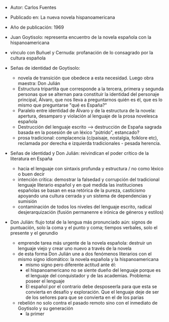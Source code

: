 - Autor: Carlos Fuentes 
- Publicado en: La nueva novela hispanoamericana
- Año de publicación: 1969

- Juan Goytisolo: representa encuentro de la novela española con la hispanoamericana
- vínculo con Buñuel y Cernuda: profanación de lo consagrado por la cultura española 
- Señas de identidad de Goytisolo: 
	- novela de transición que obedece a esta necesidad. Luego obra maestra: Don Julián
	- Estructura tripartita que corresponde a la tercera, primera y segunda personas que se alternan para constituir la identidad del personaje principal, Álvaro, que nos lleva a preguntarnos quién es él, que es lo mismo que preguntarse "qué es España?"
	- Paralelo entre identidad de Álvaro y de la estructura de la novela: apertura, desamparo y violación al lenguaje de la prosa novelesca española
	- Destrucción del lenguaje escrito --> destrucción de España sagrada basada en la posesión de un léxico "pútrido", estancado?
	- prosa tradicional: complacencia (c/paisaje, nostalgia, folklore etc), reclamada por derecha e izquierda tradicionales - pesada herencia.
- Señas de identidad y Don Julián: reivindican el poder crítico de la literatura en España
	- hacia el lenguaje con sintaxis profunda y estructura / no como léxico o buen decir
	- intención crítica: demostrar la falsedad y corrupción del tradicional lenguaje literario español y en qué medida las instituciones españolas se basan en esa retórica de la pureza, casticismo apoyando una cultura cerrada y un sistema de dependencias y sumisión
	- contaminación de todos los niveles del lenguaje escrito, radical desjerarquización (fusión permanenre e irónica de géneros y estilos)
- Don Julián: flujo total de la lengua más pronunciado aún: signos de puntuación, solo la coma y el punto y coma; tiempos verbales, solo el presente y el gerundio
	- emprende tarea más urgente de la novela española: destruir un lenguaje viejo y crear uno nuevo a través de la novela
	- de esta forma Don Julián une a dos fenómenos literarios con el mismo signo idiomático: la novela española y la hispanoamericana
		- mismo signo pero diferente actitud ante él: 
		- el hispanoamericano no se siente dueño del lenguaje porque es el lenguaje del conquistador y de las academias. Problema: poseer el lenguaje
		- El español por el contrario debe desposeerla para que esta se convierta en desafío y exploración. Que el lenguaje deje de ser de los señores para que se convierta en el de los parias
	- rebelión no solo contra el pasado remoto sino con el inmediato de Goytisolo y su generación
		- la primer
